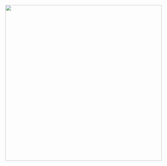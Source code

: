 <p align="center">
  <img width="500" src="https://github.com/user-attachments/assets/975ce625-099e-4044-99e4-67ebf214fb85">
</p>
